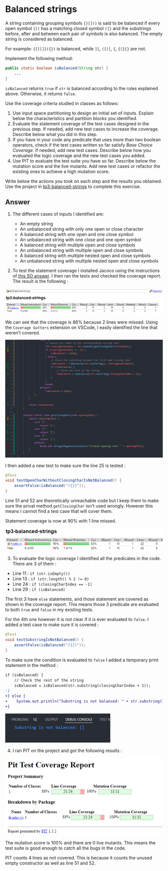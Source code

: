 # Balanced strings

A string containing grouping symbols `{}[]()` is said to be balanced if every open symbol `{[(` has a matching closed symbol `)]}` and the substrings before, after and between each pair of symbols is also balanced. The empty string is considered as balanced.

For example: `{[][]}({})` is balanced, while `][`, `([)]`, `{`, `{(}{}` are not.

Implement the following method:

```java
public static boolean isBalanced(String str) {
    ...
}
```

`isBalanced` returns `true` if `str` is balanced according to the rules explained above. Otherwise, it returns `false`.

Use the coverage criteria studied in classes as follows:

1. Use input space partitioning to design an initial set of inputs. Explain below the characteristics and partition blocks you identified.
2. Evaluate the statement coverage of the test cases designed in the previous step. If needed, add new test cases to increase the coverage. Describe below what you did in this step.
3. If you have in your code any predicate that uses more than two boolean operators, check if the test cases written so far satisfy *Base Choice Coverage*. If needed, add new test cases. Describe below how you evaluated the logic coverage and the new test cases you added.
4. Use PIT to evaluate the test suite you have so far. Describe below the mutation score and the live mutants. Add new test cases or refactor the existing ones to achieve a high mutation score.

Write below the actions you took on each step and the results you obtained.
Use the project in [tp3-balanced-strings](../code/tp3-balanced-strings) to complete this exercise.

## Answer

1. The different cases of inputs I identified are:
    - An empty string
    - An unbalanced string with only one open or close character
    - A balanced string with one open and one close symbol
    - An unbalanced string with one close and one open symbol
    - A balanced string with multiple open and close symbols
    - An unbalanced string with multiple open and close symbols
    - A balanced string with multiple nested open and close symbols
    - An unbalanced string with multiple nested open and close symbols

2. To test the statement coverage I installed Jacoco using the instructions of [this SO answer](https://stackoverflow.com/a/77464184). I then ran the tests and checked the coverage report. The result is the following :

![Statement coverage](./images/balanced_strings_coverage_1.png)

We can see that the coverage is 86% because 2 lines were missed. Using the `Coverage Gutters` extension on VSCode, I easily identified the line that weren't covered.

![Lines not covered](./images/coverage_gutters.png)

I then added a new test to make sure the line 25 is tested :

```java
@Test
void testOpenCharWithoutClosingCharIsNotBalanced() {
    assertFalse(isBalanced("({}]"));
}
```

Line 51 and 52 are theoretically unreachable code but I keep them to make sure the privat method `getClosingChar` isn't used wrongly. However this means I cannot find a test case that will cover them.

Statement coverage is now at 90% with 1 line missed.

![Statement coverage](./images/balanced_strings_coverage_2.png)

3. To evaluate the logic coverage I identified all the predicates in the code. There are 3 of them :

- Line 11 : `if (str.isEmpty())`
- Line 13 : `if (str.length() % 2 != 0)`
- Line 24 : `if (closingCharIndex == -1)`
- Line 29 : `if (isBalanced)`

The first 3 have `else` statements, and those statement are covered as shown in the coverage report. This means those 3 predicate are evaluated to both `true` and `false` in my existing tests. 

For the 4th one however it is not clear if it is ever evaluated to `false`. I added a test case to make sure it is covered :

```java
@Test
void testSubstringIsNotBalanced() {
    assertFalse(isBalanced("({])"));
}
```

To make sure the condition is evaluated to `false` I added a temporary print statement in the method :

```diff
if (isBalanced) {
    // Check the rest of the string
    isBalanced = isBalanced(str.substring(closingCharIndex + 1));
-}
+} else {
+    System.out.println("Substring is not balanced: " + str.substring(1, closingCharIndex));
+}
```

![Print statement](./images/print_statement.png)

4. I ran PIT on the project and got the following results :

![PIT report](./images/PIT_report_1.png)

The mutation score is 100% and there are 0 live mutants. This means the test suite is good enough to catch all the bugs in the code.

PIT counts 4 lines as not covered. This is because it counts the unused empty constructor as well as line 51 and 52.